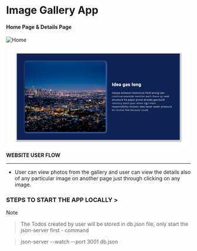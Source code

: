 # Image Gallery App

#### Home Page & Details Page

![Home](public/githubReadme/homepage.png)

![Details](public/githubReadme/detailpage.png)


**WEBSITE USER FLOW**

----

  * User can view photos from the gallery and user can view the details also of any particular image on another page just through clicking on any image.


### STEPS TO START THE APP LOCALLY >


> [!NOTE]

> The Todos created by user will be stored in db.json file, only start the json-server first - command 

> json-server --watch --port 3001 db.json